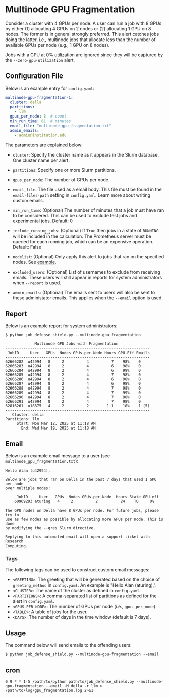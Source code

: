 # Multinode GPU Fragmentation

Consider a cluster with 4 GPUs per node. A user can run a job
with 8 GPUs by either (1) allocating 4 GPUs on 2 nodes
or (2) allocating 1 GPU on 8 nodes. The former is in general
strongly preferred. This alert catches jobs doing the latter,
i.e., multinode jobs that allocate less than the
number of available GPUs per node (e.g., 1 GPU on 8 nodes).

Jobs with a GPU at 0% utilization are ignored since they will
be captured by the `--zero-gpu-utilization` alert.

## Configuration File

Below is an example entry for `config.yaml`:

```yaml
multinode-gpu-fragmentation-1:
  cluster: della
  partitions:
    - llm
  gpus_per_node: 8  # count
  min_run_time: 61  # minutes
  email_file: "multinode_gpu_fragmentation.txt"
  admin_emails:
    - admin@institution.edu
```

The parameters are explained below:

- `cluster`: Specify the cluster name as it appears in the Slurm database. One cluster name per alert.

- `partitions`: Specify one or more Slurm partitions.

- `gpus_per_node`: The number of GPUs per node.

- `email_file`: The file used as a email body. This file must be found in the `email-files-path` setting in `config.yaml`. Learn more about writing custom emails.

- `min_run_time`: (Optional) The number of minutes that a job must have ran to be considered. This can be used to exclude test jobs and experimental jobs. Default: 0

- `include_running_jobs`: (Optional) If `True` then jobs in a state of `RUNNING` will be included in the calculation. The Prometheus server must be queried for each running job, which can be an expensive operation. Default: False

- `nodelist`: (Optional) Only apply this alert to jobs that ran on the specified nodes. See [example](../nodelist.md).

- `excluded_users`: (Optional) List of usernames to exclude from receiving emails. These users will still appear
in reports for system administrators when `--report` is used.

- `admin_emails`: (Optional) The emails sent to users will also be sent to these administator emails. This applies
when the `--email` option is used.

## Report

Below is an example report for system administrators:

```
$ python job_defense_shield.py --multinode-gpu-fragmentation

             Multinode GPU Jobs with Fragmentation              
----------------------------------------------------------------
 JobID     User   GPUs  Nodes GPUs-per-Node Hours GPU-Eff Emails
----------------------------------------------------------------
62666282  u42994   8     2          4          7    98%    0   
62666283  u42994   8     2          4          6    98%    0   
62666284  u42994   8     2          4          6    99%    0   
62666285  u42994   8     2          4          7    98%    0   
62666286  u42994   8     2          4          6    98%    0   
62666287  u42994   8     2          4          6    98%    0   
62666288  u42994   8     2          4          7    98%    0   
62666289  u42994   8     2          4          7    99%    0   
62666290  u42994   8     2          4          7    98%    0   
62666291  u42994   8     2          4          7    98%    0   
62816261  u18375   4     2          2        1.1    10%    1 (5)   
----------------------------------------------------------------
   Cluster: della
Partitions: llm
     Start: Mon Mar 12, 2025 at 11:18 AM
       End: Wed Mar 19, 2025 at 11:18 AM
```

## Email

Below is an example email message to a user (see `multinode_gpu_fragmentation.txt`):

```
Hello Alan (u42994),

Below are jobs that ran on Della in the past 7 days that used 1 GPU per node
over multiple nodes:

     JobID     User   GPUs  Nodes GPUs-per-Node  Hours State GPU-eff
    60969293 aturing   4     2          2          24    TO     0%  

The GPU nodes on Della have 8 GPUs per node. For future jobs, please try to
use as few nodes as possible by allocating more GPUs per node. This is done
by modifying the --gres Slurm directive.

Replying to this automated email will open a support ticket with Research
Computing.
```

### Tags

The following tags can be used to construct custom email messages:

- `<GREETING>`: The greeting that will be generated based on the choice of `greeting_method` in `config.yaml`. An example is "Hello Alan (aturing),".
- `<CLUSTER>`: The name of the cluster as defined in `config.yaml`.
- `<PARTITIONS>`: A comma-separated list of partitions as defined for the alert in `config.yaml`.
- `<GPUS-PER-NODE>`: The number of GPUs per node (i.e., `gpus_per_node`).
- `<TABLE>`: A table of jobs for the user.
- `<DAYS>`: The number of days in the time window (default is 7 days).

## Usage

The command below will send emails to the offending users:

```
$ python job_defense_shield.py --multinode-gpu-fragmentation --email
```

## cron

```
0 9 * * 1-5 /path/to/python path/to/job_defense_shield.py --multinode-gpu-fragmentation --email -M della -r llm > /path/to/log/gpu_fragmentation.log 2>&1
```
